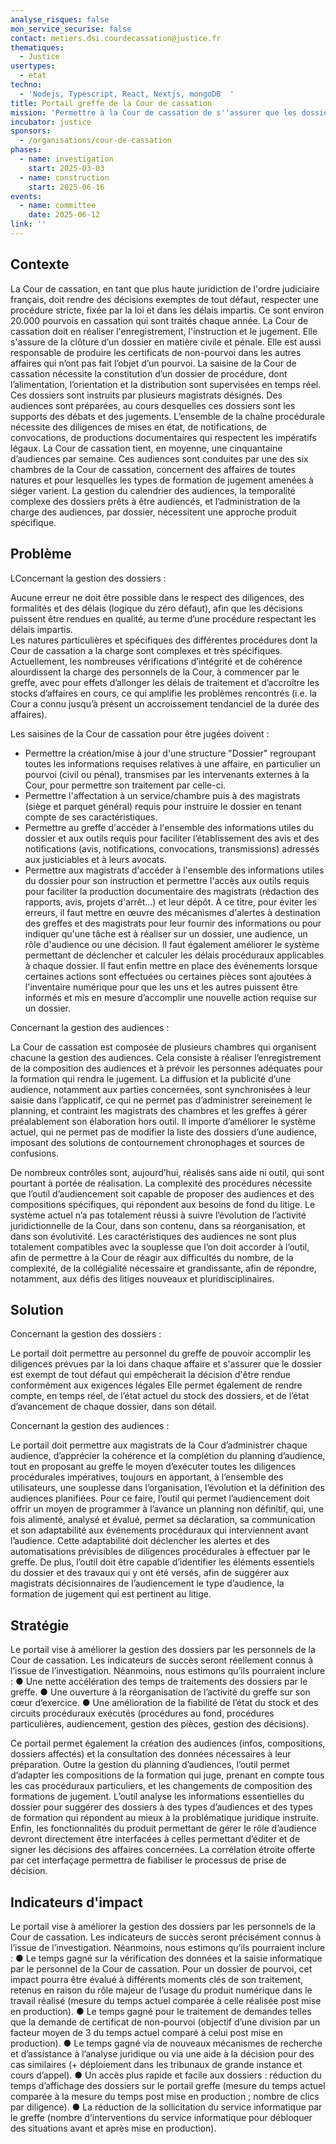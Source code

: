 ```yaml
---
analyse_risques: false
mon_service_securise: false
contact: metiers.dsi.courdecassation@justice.fr
thematiques:
  - Justice
usertypes:
  - etat
techno:
  - 'Nodejs, Typescript, React, Nextjs, mongoDB  '
title: Portail greffe de la Cour de cassation
mission: 'Permettre à la Cour de cassation de s''assurer que les dossiers qui vont être jugés sont correctement enregistrés, orientés, distribués, instruits et rendus par les magistrats et greffiers désignés. Permettre à la Cour de cassation de s''assurer que les audiences se tiennent conformément à la réglementation et que toutes les procédures sont respectées. '
incubator: justice
sponsors:
  - /organisations/cour-de-cassation
phases:
  - name: investigation
    start: 2025-03-03
  - name: construction
    start: 2025-06-16
events:
  - name: committee
    date: 2025-06-12
link: ''
---
```

## Contexte

La Cour de cassation, en tant que plus haute juridiction de l'ordre judiciaire français, doit rendre des décisions exemptes de tout défaut, respecter une procédure stricte, fixée par la loi et dans les délais impartis. 
Ce sont environ 20.000 pourvois en cassation qui sont traités chaque année. 
La Cour de cassation doit en réaliser l'enregistrement, l'instruction et le jugement. Elle s'assure de la clôture d’un dossier en matière civile et pénale. Elle est aussi responsable de produire les certificats de non-pourvoi dans les autres affaires qui n’ont pas fait l’objet d’un pourvoi.
La saisine de la Cour de cassation nécessite la constitution d’un dossier de procédure, dont l’alimentation, l’orientation et la distribution sont supervisées en temps réel. Ces dossiers sont instruits par plusieurs magistrats désignés. Des audiences sont préparées, au cours desquelles ces dossiers sont les supports des débats et des jugements. L’ensemble de la chaîne procédurale nécessite des diligences de mises en état, de notifications, de convocations, de productions documentaires qui respectent les impératifs légaux.
La Cour de cassation tient, en moyenne, une cinquantaine d’audiences par semaine. Ces audiences sont conduites par une des six chambres de la Cour de cassation, concernent des affaires de toutes natures et pour lesquelles les types de formation de jugement amenées à siéger varient. La gestion du calendrier des audiences, la temporalité complexe des dossiers prêts à être audiencés, et l’administration de la charge des audiences, par dossier, nécessitent une approche produit spécifique.



## Problème

LConcernant la gestion des dossiers :

Aucune erreur ne doit être possible dans le respect des diligences, des formalités et des délais (logique du zéro défaut), afin que les décisions puissent être rendues en qualité, au terme d’une procédure respectant les délais impartis.   
Les natures particulières et spécifiques des différentes procédures dont la Cour de cassation a la charge sont complexes et très spécifiques. Actuellement, les nombreuses vérifications d’intégrité et de cohérence alourdissent la charge des personnels de la Cour, à commencer par le greffe, avec pour effets d’allonger les délais de traitement et d’accroître les stocks d’affaires en cours, ce qui amplifie les problèmes rencontrés (i.e. la Cour a connu jusqu’à présent un accroissement tendanciel de la durée des affaires).

Les saisines de la Cour de cassation pour être jugées doivent : 
- Permettre la création/mise à jour d'une structure "Dossier" regroupant toutes les informations requises relatives à une affaire, en particulier un pourvoi (civil ou pénal), transmises par les intervenants externes à la Cour, pour permettre son traitement par celle-ci.
- Permettre l'affectation à un service/chambre puis à des magistrats (siège et parquet général) requis pour instruire le dossier en tenant compte de ses caractéristiques.
- Permettre au greffe d'accéder à l'ensemble des informations utiles du dossier et aux outils requis pour faciliter l’établissement des avis et des notifications (avis, notifications, convocations, transmissions) adressés aux justiciables et à leurs avocats. 
- Permettre aux magistrats d'accéder à l'ensemble des informations utiles du dossier pour son instruction et permettre l'accès aux outils requis pour faciliter la production documentaire des magistrats (rédaction des rapports, avis, projets d'arrêt…) et leur dépôt. 
À ce titre, pour éviter les erreurs, il faut mettre en œuvre des mécanismes d'alertes à destination des greffes et des magistrats pour leur fournir des informations ou pour indiquer qu'une tâche est à réaliser sur un dossier, une audience, un rôle d'audience ou une décision. Il faut également améliorer le système permettant de déclencher et calculer les délais procéduraux applicables à chaque dossier. Il faut enfin mettre en place des événements lorsque certaines actions sont effectuées ou certaines pièces sont ajoutées à l'inventaire numérique pour que les uns et les autres puissent être informés et mis en mesure d’accomplir une nouvelle action requise sur un dossier. 

Concernant la gestion des audiences :

La Cour de cassation est composée de plusieurs chambres qui organisent chacune la gestion des audiences. Cela consiste à réaliser l’enregistrement de la composition des audiences et à prévoir les personnes adéquates pour la formation qui rendra le jugement. La diffusion et la publicité d’une audience, notamment aux parties concernées, sont synchronisées à leur saisie dans l’applicatif, ce qui ne permet pas d’administrer sereinement le planning, et contraint les magistrats des chambres et les greffes à gérer préalablement son élaboration hors outil.
Il importe d’améliorer le système actuel, qui ne permet pas de modifier la liste des dossiers d’une audience, imposant des solutions de contournement chronophages et sources de confusions.

De nombreux contrôles sont, aujourd’hui, réalisés sans aide ni outil, qui sont pourtant à portée de réalisation. La complexité des procédures nécessite que l’outil d’audiencement soit capable de proposer des audiences et des compositions spécifiques, qui répondent aux besoins de fond du litige. Le système actuel n’a pas totalement réussi à suivre l’évolution de l’activité juridictionnelle de la Cour, dans son contenu, dans sa réorganisation, et dans son évolutivité. Les caractéristiques des audiences ne sont plus totalement compatibles avec la souplesse que l’on doit accorder à l’outil, afin de permettre à la Cour de réagir aux difficultés du nombre, de la complexité, de la collégialité nécessaire et grandissante, afin de répondre, notamment, aux défis des litiges nouveaux et pluridisciplinaires.


## Solution

Concernant la gestion des dossiers :

Le portail doit permettre au personnel du greffe de pouvoir accomplir les diligences prévues par la loi dans chaque affaire et s'assurer que le dossier est exempt de tout défaut qui empêcherait la décision d'être rendue conformément aux exigences légales
Elle permet également de rendre compte, en temps réel, de l’état actuel du stock des dossiers, et de l’état d’avancement de chaque dossier, dans son détail. 

Concernant la gestion des audiences :

Le portail doit permettre aux magistrats de la Cour d’administrer chaque audience, d’apprécier la cohérence et la complétion du planning d’audience, tout en proposant au greffe le moyen d’exécuter toutes les diligences procédurales impératives, toujours en apportant, à l’ensemble des utilisateurs, une souplesse dans l’organisation, l’évolution et la définition des audiences planifiées. Pour ce faire, l’outil qui permet l’audiencement doit offrir un moyen de programmer à l’avance un planning non définitif, qui, une fois alimenté, analysé et évalué, permet sa déclaration, sa communication et son adaptabilité aux événements procéduraux qui interviennent avant l’audience. Cette adaptabilité doit déclencher les alertes et des automatisations prévisibles de diligences procédurales à effectuer par le greffe.
De plus, l’outil doit être capable d’identifier les éléments essentiels du dossier et des travaux qui y ont été versés, afin de suggérer aux magistrats décisionnaires de l’audiencement le type d’audience, la formation de jugement qui est pertinent au litige.

## Stratégie

Le portail vise à améliorer la gestion des dossiers par les personnels de la Cour de cassation. Les indicateurs de succès seront réellement connus à l’issue de l’investigation. Néanmoins, nous estimons qu’ils pourraient inclure : 
●	Une nette accélération des temps de traitements des dossiers par le greffe.
●	Une ouverture à la réorganisation de l’activité du greffe sur son cœur d’exercice.
●	Une amélioration de la fiabilité de l’état du stock et des circuits procéduraux exécutés (procédures au fond, procédures particulières, audiencement, gestion des pièces, gestion des décisions).

Ce portail permet également la création des audiences (infos, compositions, dossiers affectés) et la consultation des données nécessaires à leur préparation.
Outre la gestion du planning d’audiences, l’outil permet d’adapter les compositions de la formation qui juge, prenant en compte tous les cas procéduraux particuliers, et les changements de composition des formations de jugement. L’outil analyse les informations essentielles du dossier pour suggérer des dossiers à des types d’audiences et des types de formation qui répondent au mieux à la problématique juridique instruite.
Enfin, les fonctionnalités du produit permettant de gérer le rôle d’audience devront directement être interfacées à celles permettant d’éditer et de signer les décisions des affaires concernées. La corrélation étroite offerte par cet interfaçage permettra de fiabiliser le processus de prise de décision.

## Indicateurs d'impact
Le portail vise à améliorer la gestion des dossiers par les personnels de la Cour de cassation. Les indicateurs de succès seront précisément connus à l’issue de l’investigation.
Néanmoins, nous estimons qu’ils pourraient inclure :
●	Le temps gagné sur la vérification des données et la saisie informatique par le personnel de la Cour de cassation. Pour un dossier de pourvoi, cet impact pourra être évalué à différents moments clés de son traitement, retenus en raison du rôle majeur de l’usage du produit numérique dans le travail réalisé (mesure du temps actuel comparée à celle réalisée post mise en production).
●	Le temps gagné pour le traitement de demandes telles que la demande de certificat de non-pourvoi (objectif d’une division par un facteur moyen de 3 du temps actuel comparé à celui post mise en production). 
●	Le temps gagné via de nouveaux mécanismes de recherche et d’assistance à l’analyse juridique ou via une aide à la décision pour des cas similaires (+ déploiement dans les tribunaux de grande instance et cours d’appel).
●	Un accès plus rapide et facile aux dossiers : réduction du temps d’affichage des dossiers sur le portail greffe (mesure du temps actuel comparée à la mesure du temps post mise en production ; nombre de clics par diligence).
●	La réduction de la sollicitation du service informatique par le greffe (nombre d’interventions du service informatique pour débloquer des situations avant et après mise en production).

